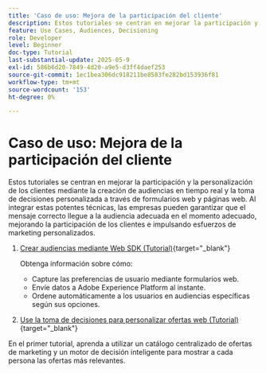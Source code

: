 ```yaml
---
title: 'Caso de uso: Mejora de la participación del cliente'
description: Estos tutoriales se centran en mejorar la participación y la personalización de los clientes mediante la creación de audiencias en tiempo real y la toma de decisiones personalizada a través de formularios web y páginas web.
feature: Use Cases, Audiences, Decisioning
role: Developer
level: Beginner
doc-type: Tutorial
last-substantial-update: 2025-05-9
exl-id: 586b6d20-7849-4d20-a9e5-d3ff4daef253
source-git-commit: 1ec1bea306dc918211be8583fe282bd153936f81
workflow-type: tm+mt
source-wordcount: '153'
ht-degree: 0%

---
```


# Caso de uso: Mejora de la participación del cliente

Estos tutoriales se centran en mejorar la participación y la personalización de los clientes mediante la creación de audiencias en tiempo real y la toma de decisiones personalizada a través de formularios web y páginas web. Al integrar estas potentes técnicas, las empresas pueden garantizar que el mensaje correcto llegue a la audiencia adecuada en el momento adecuado, mejorando la participación de los clientes e impulsando esfuerzos de marketing personalizados.

1. [Crear audiencias mediante Web SDK (Tutorial)](https://experienceleague.adobe.com/en/docs/journey-optimizer-learn/create-audiences-using-web-sdk/introduction){target="_blank"}

   Obtenga información sobre cómo:

   * Capture las preferencias de usuario mediante formularios web.
   * Envíe datos a Adobe Experience Platform al instante.
   * Ordene automáticamente a los usuarios en audiencias específicas según sus opciones.


2. [Use la toma de decisiones para personalizar ofertas web (Tutorial)](https://experienceleague.adobe.com/en/docs/journey-optimizer-learn/use-decisioning-to-personalize-web-offers/introduction){target="_blank"}

En el primer tutorial, aprenda a utilizar un catálogo centralizado de ofertas de marketing y un motor de decisión inteligente para mostrar a cada persona las ofertas más relevantes.

